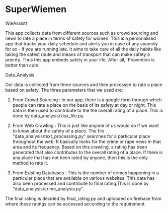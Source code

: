 # SuperWiemen

WieAssistt

This app collects data from different sources such as crowd sourcing and news to rate a place in terms of safety for women. This is a personalised app that tracks your daily schedule and alerts you in case of any anamoly for ex - if you are running late. It aims to take care of all the daily habits like taking the safest route and means of transport that can make safety a priority. Thus this app embeds safety in your life. After all, 'Prevention is better than cure'.

Data_Analysis

Our data is collected from three sources and then processed to rate a place based on safety. The three parameters that we used are:

1. From Crowd Sourcing : In our app, there is a google form through which people can rate a place on the basis of its safety at day 
or night. This data is then used to contribute to the the overall rating of a place. This is done by data_analysis/xlsx_file.py. 

2. From Web Crawling : This is just like anyone of us would do if we want to know about the safety of a place. The file 
"data_analysis/text_processing.py" searches for a particular place throughout the web. It basically looks for the crime or rape
news in that area and its frequency. Based on this crawling, a rating has been generated that also contributes to the overall rating 
of a place. If there is any place that has not been rated by anyone, then this is the only method to rate it.

3. From Existing Databases : This is the number of crimes happening in a particular place that are available on various websites. 
This data has also been processed and contribute to final rating.This is done by "data_analysis/crime_analysis.py".

The final rating is decided by final_rating.py and uploaded on firebase from where these ratings can be accessed according to the requirement. 






